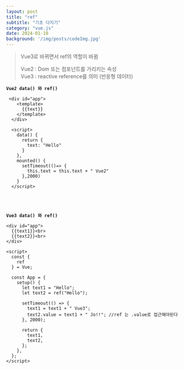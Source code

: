 ```yaml
---
layout: post
title: "ref"
subtitle: "기초 다지기"
category: "vue.js"
date: 2024-01-10
background: '/img/posts/codeImg.jpg'
---
```


> Vue3로 바뀌면서 ref의 역할이 바뀜
> 
> Vue2 : Dom 또는 컴포넌트를 가리키는 속성<br>
> Vue3 : reactive reference를 의미 (반응형 데이터)

**`Vue2 data() 와 ref()`**

```vue
 <div id="app">
    <template>
      {{text}}
    </template>
  </div>

  <script>
    data() {
      return {
        text: "Hello"
      }
    },
    mounted() {
      setTimeout(()=> {
        this.text = this.text + " Vue2"
      },2000)
    }
  </script>
```
<br>
<br>


**`Vue3 data() 와 ref()`**

```vue
<div id="app">
  {{text1}}<br>
  {{text2}}<br>
</div>

<script>
  const {  
    ref
  } = Vue;

  const App = {
    setup() {
      let text1 = "Hello";
      let text2 = ref("Hello");

      setTimeout(() => {
        text1 = text1 + " Vue3"; 
        text2.value = text1 + " Jo!!"; //ref 는 .value로 접근해야된다
      }, 2000);

      return { 
        text1, 
        text2,
      };
    },
  };
</script>
```



<br>



<br> 
<br> 
<br>
